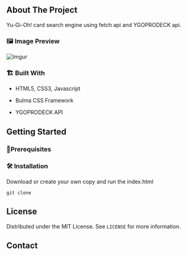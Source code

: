 <!-- ABOUT THE PROJECT -->

## About The Project

<!-- [![Product Name Screen Shot][product-screenshot]](https://example.com) -->

Yu-Gi-Oh! card search engine using fetch api and YGOPRODECK api.

### 🖼️ Image Preview

![Imgur](https://i.imgur.com/n4SwOnc.png)

### 🏗️ Built With

-   HTML5, CSS3, Javascript
-   Bulma CSS Framework

-   YGOPRODECK API

<!-- GETTING STARTED -->

## Getting Started

<!-- This is an example of how you may give instructions on setting up your project locally.
To get a local copy up and running follow these simple example steps. -->

### 📝️Prerequisites

### 🛠️ Installation

Download or create your own copy and run the index.html

```
git clone
```

<!-- LICENSE -->

## License

Distributed under the MIT License. See `LICENSE` for more information.

<!-- CONTACT -->

## Contact

<!-- Your Name - [@your_twitter](https://twitter.com/your_username) - email@example.com -->

<!-- Project Link: [https://github.com/your_username/repo_name](https://github.com/your_username/repo_name) -->

```

```
